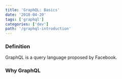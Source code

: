 ```yaml
---
title: 'GraphQL: Basics'
date: '2018-04-20'
tags: ['graphql']
categories: ['dev']
path: '/graphql-introduction'
---
```


### Definition

GraphQL is a query language proposed by Facebook.

### Why GraphQL



